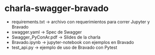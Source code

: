 # charla-swagger-bravado

* requirements.txt -> archivo con requerimientos para correr Jupyter y Bravado
* swagger.yaml -> Spec de Swagger
* Swagger_PyConAr.pdf -> Slides de la charla
* Bravado.ipynb -> jupyter-notebook con ejemplos en Bravado
* test_api.py -> ejemplo de uso de Bravado con Pytest
  

